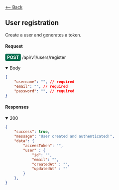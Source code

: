 [⟵ Back](../README.md)

<h2>User registration</h2>

Create a user and generates a token.

#### Request

<span>
    <span style="background:#046C4E;color:white;padding:3px 6px;border-radius:4px;font-weight:bold;">POST</span>
    <span>/api/v1/users/register</span>
</span>
<br></br>

<details open>
<summary>Body</summary>

```JSON
{
    "username": "", // required
    "email": "", // required
    "password": "", // required
}
```
</details>



#### Responses
<details open>
<summary>200</summary>

```JSON
{
    "success": true,
    "message": "User created and authenticated!",
    "data": {
        "acceesToken": "",
        "user" : {
            "id": "",
            "email": "",
            "createdAt" : "",
            "updatedAt" : ""
        }
    },
}
```
</details>